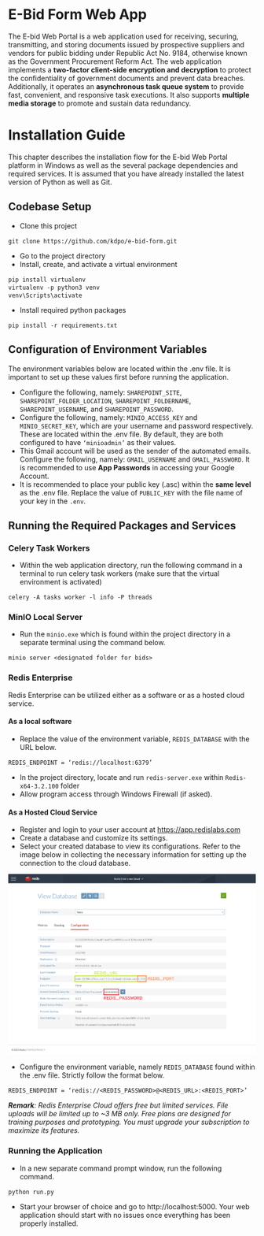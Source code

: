# E-Bid Form Web App
The E-bid Web Portal is a web application used for receiving, securing, transmitting, and storing documents issued by prospective suppliers and vendors for public bidding under Republic 
Act No. 9184, otherwise known as the Government Procurement Reform Act. The web application implements a **two-factor client-side encryption and decryption** to protect the confidentiality of government documents and prevent data breaches. Additionally, it operates an **asynchronous task queue system** to provide fast, convenient, and responsive task executions. It also supports **multiple media storage** to promote and sustain data redundancy.

# Installation Guide
This chapter describes the installation flow for the E-bid Web Portal platform in Windows as well as the several package dependencies and required services. It is assumed that you have already installed the latest version of Python as well as Git.

## Codebase Setup
* Clone this project
```
git clone https://github.com/kdpo/e-bid-form.git
```
* Go to the project directory
* Install, create, and activate a virtual environment
```
pip install virtualenv
virtualenv -p python3 venv
venv\Scripts\activate
```
* Install required python packages
```
pip install -r requirements.txt
```

## Configuration of Environment Variables
The environment variables below are located within the .env file. It is important to set up these values first before running the application.
* Configure the following, namely: ```SHAREPOINT_SITE```, ```SHAREPOINT_FOLDER_LOCATION```, ```SHAREPOINT_FOLDERNAME```, ```SHAREPOINT_USERNAME```, and ```SHAREPOINT_PASSWORD```. 
* Configure the following, namely: ```MINIO_ACCESS_KEY``` and ```MINIO_SECRET_KEY```, which are your username and password respectively. These are located within the .env file. By default, they are both configured to have ```‘minioadmin’``` as their values.
* This Gmail account will be used as the sender of the automated emails. Configure the following, namely: ```GMAIL_USERNAME``` and ```GMAIL_PASSWORD```. It is recommended to use **App Passwords** in accessing your Google Account.
* It is recommended to place your public key (.asc) within the **same level** as the .env file. Replace the value of ```PUBLIC_KEY``` with the file name of your key in the ```.env```.

## Running the Required Packages and Services

### Celery Task Workers
* Within the web application directory, run the following command in a terminal to run celery task workers (make sure that the virtual environment is activated)
```
celery -A tasks worker -l info -P threads
```

### MinIO Local Server
* Run the ```minio.exe``` which is found within the project directory in a separate terminal using the command below.
```
minio server <designated folder for bids>
```

### Redis Enterprise
Redis Enterprise can be utilized either as a software or as a hosted cloud service.

#### As a local software
* Replace the value of the environment variable, ```REDIS_DATABASE``` with the URL below.
```
REDIS_ENDPOINT = ‘redis://localhost:6379’
```
* In the project directory, locate and run ```redis-server.exe``` within ```Redis-x64-3.2.100``` folder
* Allow program access through Windows Firewall (if asked).

#### As a Hosted Cloud Service
* Register and login to your user account at https://app.redislabs.com
* Create a database and customize its settings.
* Select your created database to view its configurations. Refer to the image below in collecting the necessary information for setting up the connection to the cloud database.

![Screenshot](redis-cloud-guide.png)

* Configure the environment variable, namely ```REDIS_DATABASE``` found within the .env file. Strictly follow the format below.
```
REDIS_ENDPOINT = ‘redis://<REDIS_PASSWORD>@<REDIS_URL>:<REDIS_PORT>’
```
_**Remark**: Redis Enterprise Cloud offers free but limited services. File uploads will be limited up to 
~3 MB only. Free plans are designed for training purposes and prototyping. You must upgrade your 
subscription to maximize its features._

### Running the Application
* In a new separate command prompt window, run the following command.
```
python run.py
```
* Start your browser of choice and go to http://localhost:5000. Your web application should start with no issues once everything has been properly installed.
